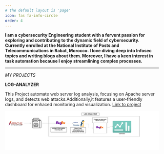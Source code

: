 ```yaml
---
# the default layout is 'page'
icon: fas fa-info-circle
order: 4
---
```

**I am a cybersecurity Engineering student with a fervent passion for exploring and contributing to the dynamic field of cybersecurity. Currently enrolled at the National Institute of Posts and Telecommunications in Rabat, Morocco. I love diving deep into Infosec topics and writing blogs about them. Moreover, I have a keen interest in task automation because I enjoy streamlining complex processes.**

___

*MY PROJECTS*

**LOG-ANALYZER**

This Project automate web server log analysis, focusing on Apache server logs, and detects web attacks.Additionally,it features a user-friendly dashboard for enhaced monitoring and visualization. [Link to project]()




![Desktop View](/media/LOG-ANALYZER.png)
